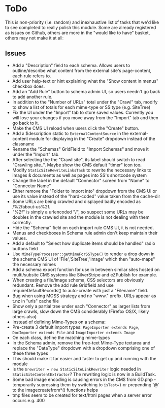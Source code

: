 # ToDo

This is non-priority (i.e. random) and inexhaustive list of tasks that we'd like to see completed to really polish this module.
Some are already registered as issues on Github, others are more in the "would like to have" basket, others may not make it at all:

## Issues

* Add a "Description" field to each schema. Allows users to outline/describe what content from the external site's page-content, each rule refers to.
* Add user help-text or hint explaining what the "Show content in menus" checkbox does.
* Add an "Add Rule" button to schema admin UI, so users needn't go back to add another rule.
* In addition to the "Number of URLs" total under the "Crawl" tab, modify to show a list of totals for each mime-type or SS type (e.g. SiteTree)
* Fix the UI under the "Import" tab to store saved values. Currently you will lose your changes if you move away from the "Import" tab and then go back to it.
* Make the CMS UI reload when users click the "Create" button.
* Add a $description static to `ExternalContentSource` in the external-content module for displaying in the "Create" dropdown instead of the classname
* Rename the "Schemas" GridField to "Import Schemas" and move it under the "Import" tab.
* After selecting the the "Crawl site", its label should switch to read "Crawling site..". Maybe show the CMS default "timer" icon too.
* Modify `StaticSiteRewriteLinksTask` to rewrite the necessary links to images & documents as well as pages into SS's shortcode system
* Change the label in the default "Connector" screen from "Name" to "Connector Name"
* Either remove the "Folder to import into" dropdown from the CMS UI or use its value instead of the "hard-coded" value taken from the cache-dir
* Some URLs are being crawled and displayed badly encoded as /%2fabout-us%2f.
 * "%2f" is simply a urlencoded "/", so suspect some URLs may be doubles in the crawled site and the module is not dealing with them correctly.
* Hide the "Schema" field on each import rule CMS UI, it is not needed.
* Menus and checkboxes in Schema rule admin don't keep maintain their values.
* Add a default to "Select how duplicate items should be handled" radio buttons field
* Use `MimeTypeProcessor::getMimeForSSType()` to render a drop down in the schema CMS UI of 'File','SiteTree','Image' which then "auto-maps" the necessary mimes
* Add a schema export function for use in between similar sites hosted on multi/subsite CMS systems like SilverStripe and eZPublish for example.
* When creating a file/image schema, CSS selectors are obviously redundant. Remove the add rule Gridfield and use requireDefaultRecords() to auto-create with just a "Filename" field.
* Bug when using MOSS strategy and no "www." prefix. URLs appear as t.nz in "urls" cache file
* Show only a partial tree under each "Connector" as larger lists from large crawls, slow down the CMS considerably (Firefox OS/X, likely others also)
* Instead of defining Mime-Types on a schema:
 * Pre-create 3 default import types: `PageImporter extends Page`, `DocImporter extends File` and `ImageImporter extends Image`
 * On each class, define the matching mime-types
 * In the Schema admin, remove the free-text Mime-Type textarea and replace the "DataType" dropdown with a dropdown comprising one of these three types
 * This should make it far easier and faster to get up and running with the module
* Is the `$rewriter = new StaticSiteLinkRewriter` logic needed in `StaticSiteContentExtractor`? The rewriting logic is now in a BuildTask.
* Some bad image encoding is causing errors in the CMS from GD.php - temporarily supressing them by switching to `isTest=1` or prepending '@' to the imagecreatefrom*() functions helps
* tmp files seem to be created for text/html pages when a server error occurs e.g. 400